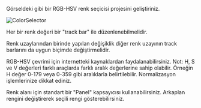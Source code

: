 Görseldeki gibi bir RGB-HSV renk seçicisi projesini geliştiriniz.

![ColorSelector](https://github.com/mof-selvi/gorsel-programlama-lab/assets/58203457/c3cd5f34-b519-491c-932b-804ffd0e2c9f)

Her bir renk değeri bir "track bar" ile düzenlenebilmelidir.

Renk uzaylarından birinde yapılan değişiklik diğer renk uzayının track barlarını da uygun biçimde değiştirmelidir.

RGB-HSV çevrimi için internetteki kaynaklardan faydalanabilirsiniz.
Not: H, S ve V değerleri farklı araçlarda farklı aralık değerlerine sahip olabilir. Örneğin H değer 0-179 veya 0-359 gibi aralıklarla belirtilebilir. Normalizasyon işlemlerinize dikkat ediniz.

Renk alanı için standart bir "Panel" kapsayıcısı kullanabilirsiniz. Arkaplan rengini değiştirerek seçili rengi gösterebilirsiniz.

